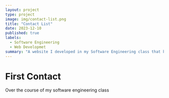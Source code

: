 ```yaml
---
layout: project
type: project
image: img/contact-list.png
title: "Contact List"
date: 2023-12-10
published: true
labels:
  - Software Engineering
  - Web Developmet
summary: "A website I developed in my Software Engineering class that keeps track the contacts for a user"
--- 
```


# First Contact

Over the course of my software engineering class
